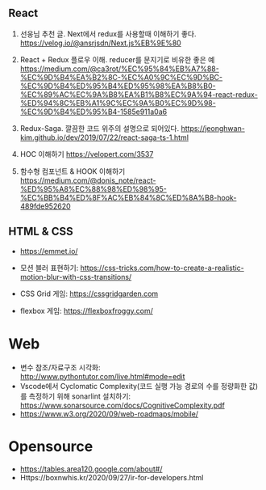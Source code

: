 ## React
1. 선웅님 추천 글. Next에서 redux를 사용할때 이해하기 좋다.
https://velog.io/@ansrjsdn/Next.js%EB%9E%80

2. React + Redux 플로우 이해. reducer를 문지기로 비유한 좋은 예 
https://medium.com/@ca3rot/%EC%95%84%EB%A7%88-%EC%9D%B4%EA%B2%8C-%EC%A0%9C%EC%9D%BC-%EC%9D%B4%ED%95%B4%ED%95%98%EA%B8%B0-%EC%89%AC%EC%9A%B8%EA%B1%B8%EC%9A%94-react-redux-%ED%94%8C%EB%A1%9C%EC%9A%B0%EC%9D%98-%EC%9D%B4%ED%95%B4-1585e911a0a6

3. Redux-Saga. 깔끔한 코드 위주의 설명으로 되어있다.
https://jeonghwan-kim.github.io/dev/2019/07/22/react-saga-ts-1.html

4. HOC 이해하기
https://velopert.com/3537

5. 함수형 컴포넌트 & HOOK 이해하기
https://medium.com/@donis_note/react-%ED%95%A8%EC%88%98%ED%98%95-%EC%BB%B4%ED%8F%AC%EB%84%8C%ED%8A%B8-hook-489fde952620

## HTML & CSS

- https://emmet.io/

- 모션 블러 표현하기: https://css-tricks.com/how-to-create-a-realistic-motion-blur-with-css-transitions/
- CSS Grid 게임: https://cssgridgarden.com
- flexbox 게임: https://flexboxfroggy.com/

# Web
- 변수 참조/자료구조 시각화: http://www.pythontutor.com/live.html#mode=edit 
- Vscode에서 Cyclomatic Complexity(코드 실행 가능 경로의 수를 정량화한 값)를 측정하기 위해 sonarlint 설치하기: https://www.sonarsource.com/docs/CognitiveComplexity.pdf
- https://www.w3.org/2020/09/web-roadmaps/mobile/

# Opensource
- https://tables.area120.google.com/about#/
- Https://boxnwhis.kr/2020/09/27/ir-for-developers.html
